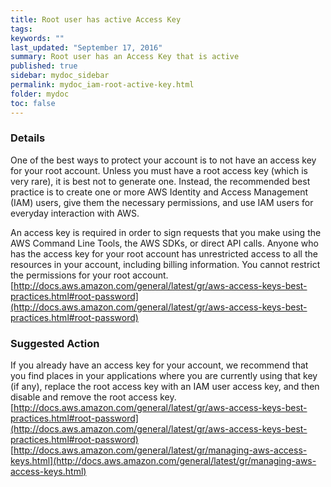 ```yaml
---
title: Root user has active Access Key
tags:
keywords: ""
last_updated: "September 17, 2016"
summary: Root user has an Access Key that is active
published: true
sidebar: mydoc_sidebar
permalink: mydoc_iam-root-active-key.html
folder: mydoc
toc: false
---
```


### Details  
One of the best ways to protect your account is to not have an access key for your root account. Unless you must have a root access key (which is very rare), it is best not to generate one. Instead, the recommended best practice is to create one or more AWS Identity and Access Management (IAM) users, give them the necessary permissions, and use IAM users for everyday interaction with AWS.  

An access key is required in order to sign requests that you make using the AWS Command Line Tools, the AWS SDKs, or direct API calls. Anyone who has the access key for your root account has unrestricted access to all the resources in your account, including billing information. You cannot restrict the permissions for your root account.  
[http://docs.aws.amazon.com/general/latest/gr/aws-access-keys-best-practices.html#root-password](http://docs.aws.amazon.com/general/latest/gr/aws-access-keys-best-practices.html#root-password)

### Suggested Action  
If you already have an access key for your account, we recommend that you find places in your applications where you are currently using that key (if any), replace the root access key with an IAM user access key, and then disable and remove the root access key.
[http://docs.aws.amazon.com/general/latest/gr/aws-access-keys-best-practices.html#root-password](http://docs.aws.amazon.com/general/latest/gr/aws-access-keys-best-practices.html#root-password)  
[http://docs.aws.amazon.com/general/latest/gr/managing-aws-access-keys.html](http://docs.aws.amazon.com/general/latest/gr/managing-aws-access-keys.html)
